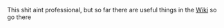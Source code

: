 This shit aint professional, but so far there are useful things in the [Wiki](https://bitbucket.org/dhynes/krokbot-reborn/wiki/) so go there